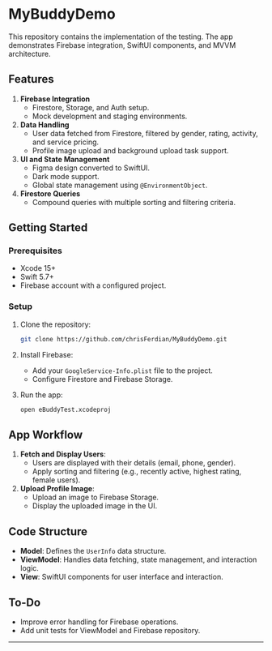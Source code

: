 # **MyBuddyDemo**

This repository contains the implementation of the testing. The app demonstrates Firebase integration, SwiftUI components, and MVVM architecture.

## **Features**
1. **Firebase Integration**
   - Firestore, Storage, and Auth setup.
   - Mock development and staging environments.
2. **Data Handling**
   - User data fetched from Firestore, filtered by gender, rating, activity, and service pricing.
   - Profile image upload and background upload task support.
3. **UI and State Management**
   - Figma design converted to SwiftUI.
   - Dark mode support.
   - Global state management using `@EnvironmentObject`.
4. **Firestore Queries**
   - Compound queries with multiple sorting and filtering criteria.

## **Getting Started**
### **Prerequisites**
- Xcode 15+
- Swift 5.7+
- Firebase account with a configured project.

### **Setup**
1. Clone the repository:
   ```bash
   git clone https://github.com/chrisFerdian/MyBuddyDemo.git
   ```
2. Install Firebase:
   - Add your `GoogleService-Info.plist` file to the project.
   - Configure Firestore and Firebase Storage.

3. Run the app:
   ```bash
   open eBuddyTest.xcodeproj
   ```

## **App Workflow**
1. **Fetch and Display Users**:
   - Users are displayed with their details (email, phone, gender).
   - Apply sorting and filtering (e.g., recently active, highest rating, female users).
2. **Upload Profile Image**:
   - Upload an image to Firebase Storage.
   - Display the uploaded image in the UI.

## **Code Structure**
- **Model**: Defines the `UserInfo` data structure.
- **ViewModel**: Handles data fetching, state management, and interaction logic.
- **View**: SwiftUI components for user interface and interaction.

## **To-Do**
- Improve error handling for Firebase operations.
- Add unit tests for ViewModel and Firebase repository.
---
